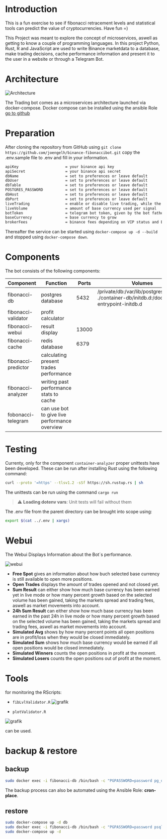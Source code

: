 # Introduction
This is a fun exercise to see if fibonacci retracement levels and statistical tools can predict the value of cryptocurrencies. Have fun =) 

This Project was meant to explore the concept of microservices, aswell as getting to know a couple of programming languages. In this project Python, Rust, R and JavaScript are used to write Binance marketdata to a database, make trading decisions, cache performance information and present it to the user in a website or through a Telegram Bot.

# Architecture

![Architecture](https://user-images.githubusercontent.com/73387330/142045507-ae8cc7e0-df08-49e5-b946-9705755e0c32.png)

The Trading bot comes as a microservices architecture launched via docker-compose.
Docker compose can be installed using the ansible Role 
[go to github](https://github.com/joengelh/ansible-kvm/tree/main/roles/docker-compose)


# Preparation

After cloning the repository from GitHub using ``git clone https://github.com/joengelh/binance-fibonaccibot.git`` copy the .env.sample file to .env and fill in your information.

```bash
apiKey                     = your binance api key
apiSecret                  = your binance api secret
dbName                     = set to preferences or leave default
dbUser                     = set to preferences or leave default
dbTable                    = set to preferences or leave default
POSTGRES_PASSWORD          = set to preferences or leave default
dbHost                     = set to preferences or leave default
dbPort                     = set to preferences or leave default
liveTrading                = enable or disable live trading, while the backtesting method is not as accurate
liveVolume                 = amount of base currency used per signal
botToken                   = telegram bot token, given by the bot father
baseCurrency               = base currency to grow
brokerFees                 = binance fees depending on VIP status and BNB use
```

Thereafter the service can be started using ``docker-compose up -d --build``
and stopped using ``docker-compose down``.

# Components

 The bot consists of the following components:

Component|Function|Ports|Volumes
---|---|---|---
fibonacci-db|postgres database|5432|/private/db:/var/lib/postgresql/data:rw<br>./container-db/initdb.d:/docker-entrypoint-initdb.d
fibonacci-validator|profit calculator||
fibonacci-webui|result display|13000|
fibonacci-cache|redis database|6379|
fibonacci-predictor|calculating present trades performance||
fibonacci-analyzer|writing past performance stats to cache||
fobonacci-telegram|can use bot to give live performance overview||

# Testing

Currenty, only for the component ``container-analyzer`` proper unittests have been developed.
These can be run after installing Rust using the following command:

```bash 
curl --proto '=https' --tlsv1.2 -sSf https://sh.rustup.rs | sh
```

The unittests can be run using the command ``cargo run``

> :warning: **Loading dotenv vars**: Unit tests will fail without them

The .env file from the parent directory can be brought into scope using:

```bash
export $(cat ../.env | xargs)
```

# Webui

The Webui Displays Information about the Bot´s performance.

![webui](https://user-images.githubusercontent.com/73387330/126384015-8535dc64-af3d-4b0a-95ec-0a6a2b36955b.PNG)

* <strong>Free Spot</strong> gives an information about how buch selected base currency is still available to open more positions.
* <strong>Open Trades</strong> displays the amount of trades opened and not closed yet.
* <strong>Sum Result</strong> can either show how much base currency has been earned yet in live mode or how many percent growth based on the selected volume has been gained, taking the markets spread and trading fees, aswell as market movements into account.
* <strong>24h Sum Result</strong> can either show how much base currency has been earned in the past 24h in live mode or how many percent growth based on the selected volume has been gained, taking the markets spread and trading fees, aswell as market movements into account.
* <strong>Simulated Avg</strong> shows by how many percent points all open positions are in profit/loss when they would be closed immediately.
* <strong>Simulated Sum</strong> shows how much base currency would be earned if all open positions would be closed immediately.
* <strong>Simulated Winners</strong> counts the open positions in profit at the moment.
* <strong>Simulated Losers</strong> counts the open positions out of profit at the moment.


# Tools
for monitoring the RScripts:
* ``fibLvlValidator.R``
![grafik](https://user-images.githubusercontent.com/73387330/116047661-991a8000-a674-11eb-92c0-c537bc145512.png)

* ``plotValidator.R``

![grafik](https://user-images.githubusercontent.com/73387330/116047232-290bfa00-a674-11eb-9be0-ca638d47aed4.png)

can be used.


# backup & restore

## backup

```bash
sudo docker exec -i fibonacci-db /bin/bash -c "PGPASSWORD=password pg_dump --username postgres postgres" > dump.sql
```

The backup process can also be automated using the Ansible Role: <strong>cron-place</strong>.

## restore

```bash
sudo docker-compose up -d db
sudo docker exec -i fibonacci-db /bin/bash -c "PGPASSWORD=password psql --username postgres postgres" < dump.sql
sudo docker-compose up -d
```
